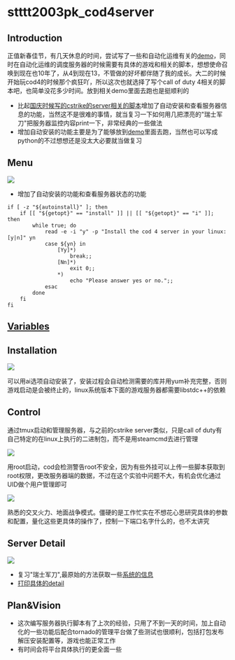 # stttt2003pk_cod4server

## Introduction

正值新春佳节，有几天休息的时间，尝试写了一些和自动化运维有关的[demo](https://github.com/stttt2003pk/stttt2003pk_game_server_manager_api)，同时在自动化运维的调度服务器的时候需要有具体的游戏和相关的脚本，想想使命召唤到现在也10年了，从4到现在13，不管做的好坏都伴随了我的成长。大二的时候开始玩cod4的时候那个疯狂吖，所以这次也就选择了写个call of duty 4相关的脚本吧，也简单没花多少时间。放到相关demo里面去跑也是挺顺利的

* 比起[国庆时候写的cstrike的server相关的脚本](https://github.com/stttt2003pk/stttt2003pk.csserver)增加了自动安装和查看服务器信息的功能，当然这不是很难的事情，就当复习一下如何用几把漂亮的"瑞士军刀"把服务器监控内容print一下，非常经典的一些做法
* 增加自动安装的功能主要是为了能够放到[demo](https://github.com/stttt2003pk/stttt2003pk_game_server_manager_api)里面去跑，当然也可以写成python的不过想想还是没太大必要就当做复习

## Menu

![](https://raw.github.com/stttt2003pk/stttt2003pk.cod4server/master/screenshot/menu.png)

* 增加了自动安装的功能和查看服务器状态的功能

```
if [ -z "${autoinstall}" ]; then
    if [[ "${getopt}" == "install" ]] || [[ "${getopt}" == "i" ]]; then
        while true; do
            read -e -i "y" -p "Install the cod 4 server in your linux:[y|n]" yn
            case ${yn} in
                [Yy]*)
                    break;;
                [Nn]*)
                    exit 0;;
                *)
                    echo "Please answer yes or no.";;
            esac
        done
    fi
fi
```

## [Variables](https://github.com/stttt2003pk/stttt2003pk.cod4server/blob/master/releaseForJanCod4Shell/var.sh)

## Installation

![](https://raw.github.com/stttt2003pk/stttt2003pk.cod4server/master/screenshot/install.png)

可以用ai选项自动安装了，安装过程会自动检测需要的库并用yum补充完整，否则游戏启动是会被终止的，linux系统版本下面的游戏服务器都需要libstdc++的依赖

## Control

通过tmux启动和管理服务器，与之前的cstrike server类似，只是call of duty有自己特定的在linux上执行的二进制包，而不是用steamcmd去进行管理

![](https://raw.github.com/stttt2003pk/stttt2003pk.cod4server/master/screenshot/tmux1.png)

用root启动，cod会检测警告root不安全，因为有些外挂可以上传一些脚本获取到root权限，更改服务器端的数据，不过在这个实验中问题不大，有机会优化通过UID做个用户管理即可

![](https://raw.github.com/stttt2003pk/stttt2003pk.cod4server/master/screenshot/tmux2.png)

熟悉的交叉火力、地面战争模式。僵硬的是工作忙实在不想花心思研究具体的参数和配置，量化这些更具体的操作了，控制一下端口名字什么的，也不太讲究

## Server Detail

![](https://raw.github.com/stttt2003pk/stttt2003pk.cod4server/master/screenshot/de.png)

* 复习"瑞士军刀",最原始的方法获取一些[系统的信息](https://github.com/stttt2003pk/stttt2003pk.cod4server/blob/master/releaseForJanCod4Shell/functions/info_distro.sh)
* [打印具体的detail](https://github.com/stttt2003pk/stttt2003pk.cod4server/blob/master/releaseForJanCod4Shell/functions/command_details.sh)

## Plan&Vision

* 这次编写服务器执行脚本有了上次的经验，只用了不到一天的时间，加上自动化的一些功能后配合tornado的管理平台做了些测试也很顺利，包括打包发布解压安装配置等，游戏也能正常工作
* 有时间会将平台具体执行的更全面一些


